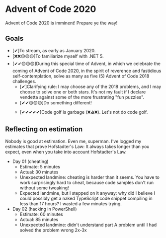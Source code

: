 ﻿# Advent of Code 2020
Advent of Code 2020 is imminent! Prepare ye the way!

## Goals

* [✔]To stream, as early as January 2020.
* [❌❌🟡🟡🟡]To familiarize myself with .NET 5.
* [✔✔🟡🟡🟡]During this special time of Advent, in which we celebrate the coming of Advent of Code 2020, in the spirit of reverence and fastidious self-contemplation, solve as many as five (5) Advent of Code 2018 challenges.
    * [✔]Clarifying rule: I may choose any of the 2018 problems, and I may choose to solve one or both stars. It's not my fault if I declare vendetta against some of the more frustrating "fun puzzles".
    * [✔✔🟡🟡🟡]Do something different!
    * [✔✔✔✔✔]Code golf is garbage (❌⛳❌). Let's not do code golf.

## Reflecting on estimation

Nobody is good at estimation. Even me, superman. I've logged my estimates that prove Hofstadter's Law: It always takes longer than you expect, even when you take into account Hofstadter's Law.

* Day 01 (cheating)
    * Estimate: 5 minutes
    * Actual: 30 minutes
    * Unexpected landmine: cheating is harder than it seems. You have to work surprisingly hard to cheat, because code samples don't run without some tweaking!
    * Expected landmine, but I stepped on it anyway: why did I believe I could possibly get a naked TypeScript code snippet compiling in less than 17 hours? I wasted a few minutes trying.
* Day 02 (hacking in PowerShell)
    * Estimate: 60 minutes
    * Actual: 85 minutes
    * Unexpected landmine: didn't understand part A problem until I had solved the problem wrong 2x-3x